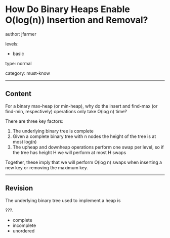 # How Do Binary Heaps Enable O(log(n)) Insertion and Removal?

author: jfarmer

levels:

  - basic

type: normal

category: must-know

---
## Content

For a binary max-heap (or min-heap), why do the insert and find-max (or find-min, respectively) operations only take O(log n) time?

There are three key factors:

1. The underlying binary tree is complete
2. Given a complete binary tree with n nodes the height of the tree is at most log(n)
3. The upheap and downheap operations perform one swap per level, so if the tree has height H we will perform at most H swaps

Together, these imply that we will perform O(log n) swaps when inserting a new key or removing the maximum key.

---
## Revision

The underlying binary tree used to implement a heap is

???.

* complete
* incomplete
* unordered
